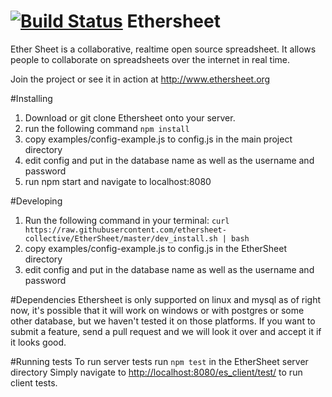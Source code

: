 [![Build Status](https://travis-ci.org/ethersheet-collective/EtherSheet.png?branch=master)](https://travis-ci.org/ethersheet-collective/EtherSheet)
Ethersheet
=============
Ether Sheet is a collaborative, realtime open source spreadsheet.
It allows people to collaborate on spreadsheets over the internet in real time.

Join the project or see it in action at http://www.ethersheet.org

#Installing
1. Download or git clone Ethersheet onto your server.
2. run the following command `npm install`
3. copy examples/config-example.js to config.js in the main project directory
4. edit config and put in the database name as well as the username and password
5. run npm start and navigate to localhost:8080

#Developing
1. Run the following command in your terminal:
`curl https://raw.githubusercontent.com/ethersheet-collective/EtherSheet/master/dev_install.sh | bash`
2. copy examples/config-example.js to config.js in the EtherSheet directory
3. edit config and put in the database name as well as the username and password

#Dependencies
Ethersheet is only supported on linux and mysql as of right now, it's possible that it will work on windows or with postgres or some other database, but we haven't tested it on those platforms.   If you want to submit a feature, send a pull request and we will look it over and accept it if it looks good.

#Running tests
To run server tests run `npm test` in the EtherSheet server directory
Simply navigate to [http://localhost:8080/es_client/test/](http://localhost:8080/es_client/test/) to run client tests.
